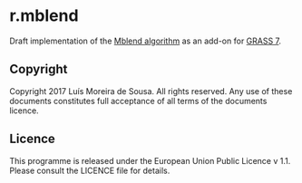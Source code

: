r.mblend
==========

Draft implementation of the [Mblend algorithm](http://www.sciencedirect.com/science/article/pii/S0098300416300012) as an add-on for [GRASS 7](https://grass.osgeo.org/grass7/). 

Copyright
--------------------------------------------------------------------------------

Copyright 2017 Luís Moreira de Sousa. All rights reserved.
Any use of these documents constitutes full acceptance of all terms of the
documents licence.


Licence
-------

This programme is released under the European Union Public Licence v 1.1.
Please consult the LICENCE file for details.
